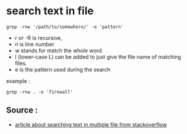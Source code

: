 # search text in file 

```
grep -rnw '/path/to/somewhere/' -e 'pattern'
```

- r or -R is recursive,
- n is line number
- w stands for match the whole word.
- l (lower-case L) can be added to just give the file name of matching files.
- e is the pattern used during the search

example : 
```
grep -rnw . -e 'firewall'
```

## Source :

- [article about searching text in multiple file from stackoverflow](https://stackoverflow.com/questions/16956810/how-to-find-all-files-containing-specific-text-string-on-linux)